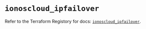# `ionoscloud_ipfailover`

Refer to the Terraform Registory for docs: [`ionoscloud_ipfailover`](https://www.terraform.io/docs/providers/ionoscloud/r/ipfailover).
